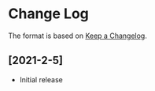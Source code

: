 # Change Log

The format is based on [Keep a Changelog](http://keepachangelog.com/).

## [2021-2-5]

- Initial release